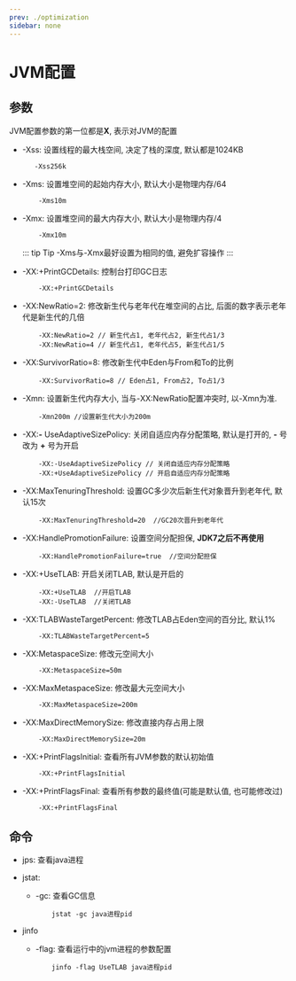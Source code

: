 ```yaml
---
prev: ./optimization
sidebar: none
---
```


# JVM配置

## 参数
JVM配置参数的第一位都是**X**, 表示对JVM的配置


- -Xss: 设置线程的最大栈空间, 决定了栈的深度, 默认都是1024KB

    ```
       -Xss256k 
    ```

- -Xms: 设置堆空间的起始内存大小, 默认大小是物理内存/64

    ```
        -Xms10m
    ```

- -Xmx: 设置堆空间的最大内存大小, 默认大小是物理内存/4

    ```
        -Xmx10m
    ```
    
    ::: tip Tip
     -Xms与-Xmx最好设置为相同的值, 避免扩容操作
    ::: 
    
- -XX:+PrintGCDetails: 控制台打印GC日志

   ```
       -XX:+PrintGCDetails
   ```
   
- -XX:NewRatio=2: 修改新生代与老年代在堆空间的占比, 后面的数字表示老年代是新生代的几倍
   ```
       -XX:NewRatio=2 // 新生代占1, 老年代占2, 新生代占1/3
       -XX:NewRatio=4 // 新生代占1, 老年代占5, 新生代占1/5
   ```
   
- -XX:SurvivorRatio=8: 修改新生代中Eden与From和To的比例
   ```
       -XX:SurvivorRatio=8 // Eden占1, From占2, To占1/3
   ```   

- -Xmn: 设置新生代内存大小, 当与-XX:NewRatio配置冲突时, 以-Xmn为准. 
   ```
       -Xmn200m //设置新生代大小为200m
   ```    
   
- -XX:**-** UseAdaptiveSizePolicy: 关闭自适应内存分配策略, 默认是打开的, **-** 号改为 **+** 号为开启
   ```
       -XX:-UseAdaptiveSizePolicy // 关闭自适应内存分配策略
       -XX:+UseAdaptiveSizePolicy // 开启自适应内存分配策略
   ```   
   
- -XX:MaxTenuringThreshold: 设置GC多少次后新生代对象晋升到老年代, 默认15次
   ```
       -XX:MaxTenuringThreshold=20  //GC20次晋升到老年代
   ```    
   
- -XX:HandlePromotionFailure: 设置空间分配担保, **JDK7之后不再使用**
   ```
       -XX:HandlePromotionFailure=true  //空间分配担保
   ```
   
- -XX:+UseTLAB: 开启关闭TLAB, 默认是开启的
   ```
       -XX:+UseTLAB  //开启TLAB
       -XX:-UseTLAB  //关闭TLAB
   ```  

- -XX:TLABWasteTargetPercent: 修改TLAB占Eden空间的百分比, 默认1%
   ```
       -XX:TLABWasteTargetPercent=5
   ```     
- -XX:MetaspaceSize: 修改元空间大小
   ```
       -XX:MetaspaceSize=50m
   ```    
- -XX:MaxMetaspaceSize: 修改最大元空间大小
   ```
       -XX:MaxMetaspaceSize=200m 
   ```   
- -XX:MaxDirectMemorySize: 修改直接内存占用上限
   ```
       -XX:MaxDirectMemorySize=20m 
   ```      
   
- -XX:+PrintFlagsInitial: 查看所有JVM参数的默认初始值
   ```
       -XX:+PrintFlagsInitial
   ```   
- -XX:+PrintFlagsFinal: 查看所有参数的最终值(可能是默认值, 也可能修改过)
   ```
       -XX:+PrintFlagsFinal
   ```               
   

## 命令

- jps: 查看java进程

- jstat:

    -   -gc: 查看GC信息
        ``` 
            jstat -gc java进程pid 
        ```

- jinfo 

    - -flag: 查看运行中的jvm进程的参数配置
        ``` 
            jinfo -flag UseTLAB java进程pid
        ```
